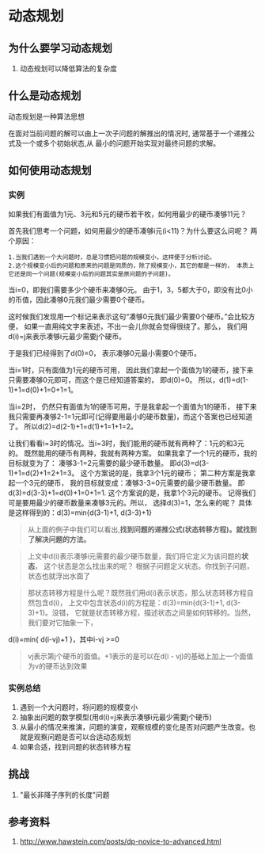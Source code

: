 # 动态规划

## 为什么要学习动态规划

1. 动态规划可以降低算法的复杂度

## 什么是动态规划

动态规划是一种算法思想

在面对当前问题的解可以由上一次子问题的解推出的情况时, 通常基于一个递推公式及一个或多个初始状态,从
最小的问题开始实现对最终问题的求解。


## 如何使用动态规划

### 实例

如果我们有面值为1元、3元和5元的硬币若干枚，如何用最少的硬币凑够11元？ 

首先我们思考一个问题，如何用最少的硬币凑够i元(i<11)？为什么要这么问呢？ 两个原因：

    1.当我们遇到一个大问题时，总是习惯把问题的规模变小，这样便于分析讨论。 
    2.这个规模变小后的问题和原来的问题是同质的，除了规模变小，其它的都是一样的， 本质上它还是同一个问题(规模变小后的问题其实是原问题的子问题)。
    
当i=0，即我们需要多少个硬币来凑够0元。 由于1，3，5都大于0，即没有比0小的币值，因此凑够0元我们最少需要0个硬币。 

这时候我们发现用一个标记来表示这句“凑够0元我们最少需要0个硬币。”会比较方便，
如果一直用纯文字来表述，不出一会儿你就会觉得很绕了。那么， 我们用d(i)=j来表示凑够i元最少需要j个硬币。

于是我们已经得到了d(0)=0， 表示凑够0元最小需要0个硬币。

当i=1时，只有面值为1元的硬币可用， 因此我们拿起一个面值为1的硬币，接下来只需要凑够0元即可，而这个是已经知道答案的， 即d(0)=0。
所以，d(1)=d(1-1)+1=d(0)+1=0+1=1。

当i=2时， 仍然只有面值为1的硬币可用，于是我拿起一个面值为1的硬币， 
接下来我只需要再凑够2-1=1元即可(记得要用最小的硬币数量)，而这个答案也已经知道了。 
所以d(2)=d(2-1)+1=d(1)+1=1+1=2。

让我们看看i=3时的情况。当i=3时，我们能用的硬币就有两种了：1元的和3元的。 既然能用的硬币有两种，我就有两种方案。
如果我拿了一个1元的硬币，我的目标就变为了： 凑够3-1=2元需要的最少硬币数量。
即d(3)=d(3-1)+1=d(2)+1=2+1=3。 这个方案说的是，我拿3个1元的硬币；
第二种方案是我拿起一个3元的硬币， 我的目标就变成：凑够3-3=0元需要的最少硬币数量。
即d(3)=d(3-3)+1=d(0)+1=0+1=1. 这个方案说的是，我拿1个3元的硬币。
记得我们可是要用最少的硬币数量来凑够3元的。所以， 选择d(3)=1，怎么来的呢？
具体是这样得到的：d(3)=min{d(3-1)+1, d(3-3)+1} 
  

> 从上面的例子中我们可以看出,**找到问题的递推公式(状态转移方程)。就找到了解决问题的方法。**


> 上文中d(i)表示凑够i元需要的最少硬币数量，我们将它定义为该问题的**状态**， 这个状态是怎么找出来的呢？
根据子问题定义状态。你找到子问题，状态也就浮出水面了

> 那状态转移方程是什么呢？既然我们用d(i)表示状态，那么状态转移方程自然包含d(i)， 
上文中包含状态d(i)的方程是：d(3)=min{d(3-1)+1, d(3-3)+1}。没错， 
它就是状态转移方程，描述状态之间是如何转移的。当然，我们要对它抽象一下，
  
  d(i)=min{ d(i-vj)+1 }，其中i-vj >=0
  
> vj表示第j个硬币的面值。+1表示的是可以在d(i - vj)的基础上加上一个面值为v的硬币达到效果

### 实例总结

1. 遇到一个大问题时，将问题的规模变小
2. 抽象出问题的数学模型(用d(i)=j来表示凑够i元最少需要j个硬币)
3. 从最小的情况来推演，问题的演变，观察规模的变化是否对问题产生改变。也就是观察问题是否可以合适动态规划
4. 如果合适，找到问题的状态转移方程


## 挑战

1. "最长非降子序列的长度"问题


## 参考资料

1. http://www.hawstein.com/posts/dp-novice-to-advanced.html
